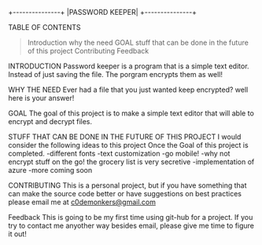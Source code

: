 +---------------+
|PASSWORD KEEPER|
+---------------+

TABLE OF CONTENTS
>Introduction
>why the need
>GOAL
>stuff that can be done in the future of this project
>Contributing
>Feedback


INTRODUCTION
  Password keeper is a program that is a simple text editor. Instead of just saving the file. The porgram encrypts them as well! 

WHY THE NEED
  Ever had a file that you just wanted keep encrypted? well here is your answer!

GOAL
  The goal of this project is to make a simple text editor that will able to encrypt and decrypt files.

STUFF THAT CAN BE DONE IN THE FUTURE OF THIS PROJECT
  I would consider the following ideas to this project Once the Goal of this project is completed.
    -different fonts
    -text customization
    -go mobile!
      -why not encrypt stuff on the go! the grocery list is very secretive
    -implementation of azure
    -more coming soon

CONTRIBUTING
 This is a personal project, but if you have something that can make the source code better or have suggestions on best practices please email me at c0demonkers@gmail.com
 
Feedback
This is going to be my first time using git-hub for a project. If you try to contact me anyother way besides email, please give me time to figure it out! 
